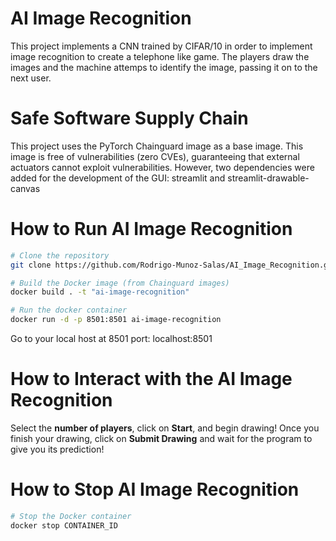 # AI Image Recognition
This project implements a CNN trained by CIFAR/10 in order to implement image recognition to create a telephone like game. The players draw the images and the machine attemps to identify the image, passing it on to the next user.

# Safe Software Supply Chain
This project uses the PyTorch Chainguard image as a base image. This image is free of vulnerabilities (zero CVEs), guaranteeing that external actuators cannot exploit vulnerabilities. However, two dependencies were added for the development of the GUI: streamlit and streamlit-drawable-canvas

# How to Run AI Image Recognition
```bash
# Clone the repository
git clone https://github.com/Rodrigo-Munoz-Salas/AI_Image_Recognition.git

# Build the Docker image (from Chainguard images)
docker build . -t "ai-image-recognition"

# Run the docker container
docker run -d -p 8501:8501 ai-image-recognition

```
Go to your local host at 8501 port: localhost:8501

# How to Interact with the AI Image Recognition
Select the **number of players**, click on **Start**, and begin drawing!
Once you finish your drawing, click on **Submit Drawing** and wait for the program to give you its prediction!

# How to Stop AI Image Recognition
```bash
# Stop the Docker container
docker stop CONTAINER_ID

```
